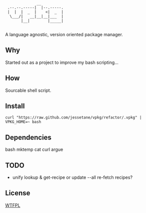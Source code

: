 ```
              __          
 .--.--.-----|  |--.-----.
 |  |  |  _  |    <|  _  |
  \___/|   __|__|__|___  |
       |__|        |_____|
	
```
A language agnostic, version oriented package manager.

## Why
Started out as a project to improve my bash scripting...

## How
Sourcable shell script.

## Install
`curl "https://raw.github.com/jessetane/vpkg/refactor/.vpkg" | VPKG_HOME=~ bash`

## Dependencies
bash
mktemp
cat
curl
argue

## TODO
- unify lookup & get-recipe or update --all re-fetch recipes?

## License
[WTFPL](http://www.wtfpl.net/txt/copying/)
